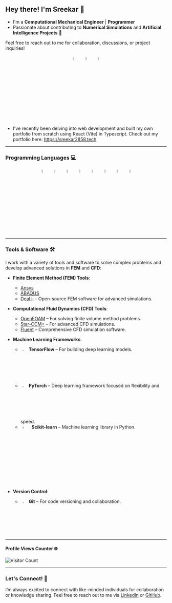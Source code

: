## Hey there! I'm Sreekar 👋

<p align="center">
</p>

- I'm a **Computational Mechanical Engineer** | **Programmer**
- Passionate about contributing to **Numerical Simulations** and **Artificial Intelligence Projects** 🚀

Feel free to reach out to me for collaboration, discussions, or project inquiries!

<p align="center">
	<a href="https://github.com/sreekar2858"><img alt="GitHub" width="5%" style="padding:5px" src="https://img.icons8.com/color/48/000000/github.png"/></a>
	<a href="https://www.linkedin.com/in/sreekar07036910b/"><img alt="LinkedIn" width="5%" style="padding:5px" src="https://img.icons8.com/color/48/000000/linkedin.png"/></a>
	<a href="mailto:sreekar2858@gmail.com"><img alt="Email" width="5%" style="padding:5px" src="https://img.icons8.com/?size=100&id=124193&format=png&color=000000"/></a>
</p>

- I've recently been delving into web development and built my own portfolio from scratch using React (Vite) in Typescript.
Check out my portfolio here: <a href="https://sreekar2858.tech">https://sreekar2858.tech</a>
---

### Programming Languages 💻

<p align="center">
	<img width="5%" style="padding:5px" src="https://img.icons8.com/color/144/000000/python.png"/>
	<img width="5%" style="padding:5px" src="https://img.icons8.com/?size=100&id=13679&format=png&color=000000"/>
	<img width="5%" style="padding:5px" src="https://img.icons8.com/?size=100&id=40670&format=png&color=000000"/>
	<img width="5%" style="padding:5px" src="https://img.icons8.com/?size=100&id=40669&format=png&color=000000"/>
	<img width="5%" style="padding:5px" src="https://img.icons8.com/?size=100&id=108784&format=png&color=000000"/>
	<img width="5%" style="padding:5px" src="https://img.icons8.com/?size=100&id=uJM6fQYqDaZK&format=png&color=000000"/>
	<img width="5%" style="padding:5px" src="https://go.dev/blog/go-brand/Go-Logo/SVG/Go-Logo_Blue.svg"/>
	<img width="5%" style="padding:5px" src="https://img.icons8.com/?size=100&id=9MJf0ngDwS8z&format=png&color=000000"/> 
</p>

---

### Tools & Software 🛠️

I work with a variety of tools and software to solve complex problems and develop advanced solutions in **FEM** and **CFD**:

- **Finite Element Method (FEM) Tools**:  
  - [Ansys](https://www.ansys.com/)
  - [ABAQUS](https://www.3ds.com/products-services/simulia/products/abaqus/)
  - [Deal.ii](https://www.dealii.org/) – Open-source FEM software for advanced simulations.
  
- **Computational Fluid Dynamics (CFD) Tools**:  
  - [OpenFOAM](https://www.openfoam.com/) – For solving finite volume method problems.
  - [Star-CCM+](https://plm.sw.siemens.com/en-US/simcenter/fluids-thermal-simulation/star-ccm/) – For advanced CFD simulations.
  - [Fluent](https://www.ansys.com/products/fluids/ansys-fluent) – Comprehensive CFD simulation software.
  
- **Machine Learning Frameworks**:
  - <img width="2.5%" style="padding:5px" src="https://img.icons8.com/?size=100&id=n3QRpDA7KZ7P&format=png&color=000000"/> **TensorFlow** – For building deep learning models.
  - <img width="2.5%" style="padding:5px" src="https://img.icons8.com/?size=100&id=jH4BpkMnRrU5&format=png&color=000000"/> **PyTorch** – Deep learning framework focused on flexibility and speed.
  - <img width="4.5%" style="padding:5px" src="https://upload.wikimedia.org/wikipedia/commons/0/05/Scikit_learn_logo_small.svg"/> **Scikit-learn** – Machine learning library in Python.

- **Version Control**:
  - <img width="2.5%" style="padding:5px" src="https://img.icons8.com/?size=100&id=20906&format=png&color=000000"/> **Git** – For code versioning and collaboration.

---

#### Profile Views Counter 🌐
![Visitor Count](https://profile-counter.glitch.me/{sreekar2858}/count.svg)

---

### Let's Connect! 🤝

I’m always excited to connect with like-minded individuals for collaboration or knowledge sharing. Feel free to reach out to me via [LinkedIn](https://www.linkedin.com/in/sreekar07036910b/) or [GitHub](https://github.com/sreekar2858).
